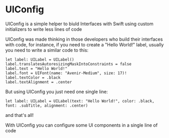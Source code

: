 # UIConfig
UIConfig is a simple helper to biuld Interfaces with Swift using custom initializers to write less lines of code

UIConfig was made thinking in those developers who build their interfaces with code, for instance, if you need to create a "Hello World!" label, usually you need to write a similar code to this:
```
let label: UILabel = UILabel()
label.translatesAutoresizingMaskIntoConstraints = false
label.text = "Hello World!"
label.font = UIFont(name: "Avenir-Medium", size: 17)!
label.textColor = .black
label.textAlignment = .center
```

But using UIConfig you just need one single line:
```
let label: UILabel = UILabel(text: "Hello World!", color: .black, font: .subTitle, alignment: .center)
```
and that's all!

With UIConfig you can configure some UI components in a single line of code 
